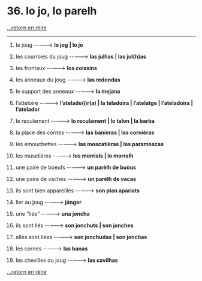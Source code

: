 # 36. lo jo, lo parelh

[...retorn en rèire](../sommaire.md)

---

1. le joug -----> **lo jog | lo jo**

2. les courroies du joug -----> **las julhas | las jul(h)as**

3. les frontaux -----> **los coissins**

4. les anneaux du joug -----> **las redondas**

5. le support des anneaux -----> **la mejana**

6. l’atteloire -----> **l’atelado(i)r(a) | la teladoira | l’atelatge | l’ateladoira | l’atelador**

7. le reculement -----> **lo reculament | lo talon | la barba**

8. la place des cornes -----> **las banièras | las cornièras**

9. les émouchettes -----> **las moscatièras | los paramoscas**

10. les muselières -----> **los morrials | lo morralh**

11. une paire de boeufs -----> **un parèlh de buòus**

12. une paire de vaches -----> **un parèlh de vacas**

13. ils sont bien appareillés -----> **son plan apariats**

14. lier au joug -----> **jónger**

15. une “liée” -----> **una joncha**

16. ils sont liés -----> **son jonchuts | son jonches**

17. elles sont liées -----> **son jonchudas | son jonchas**

18. les cornes -----> **las banas**

19. les chevilles du joug -----> **las cavilhas**

[...retorn en rèire](../sommaire.md)
